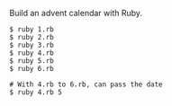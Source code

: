 Build an advent calendar with Ruby.

```shell
$ ruby 1.rb
$ ruby 2.rb
$ ruby 3.rb
$ ruby 4.rb
$ ruby 5.rb
$ ruby 6.rb
```

```shell
# With 4.rb to 6.rb, can pass the date
$ ruby 4.rb 5
```
